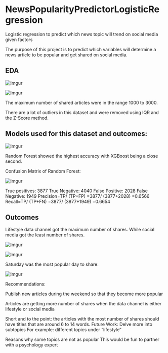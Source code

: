 # NewsPopularityPredictorLogisticRegression
Logistic regression to predict which news topic will trend on social media given factors

The purpose of this project is to predict which variables will determine a news article to be popular and get shared on social media. 
## EDA

![Imgur](https://imgur.com/meD0Aqn)

![Imgur](https://imgur.com/gYltnpM)

The maximum number of shared articles were in the range 1000 to 3000.

There are a lot of outliers in this dataset and were removed using IQR and the Z-Score method. 


## Models used for this dataset and outcomes:

![Imgur](https://imgur.com/ZvztTPC)

Random Forest showed the highest accuracy with XGBoost being a close second. 

Confusion Matrix of Random Forest:

![Imgur](https://imgur.com/Eefiy9u)

 
True positives: 3877 
True Negative: 4040
False Positive: 2028
False Negative: 1949 
Precision=TP/ (TP+FP) =3877/ (3877+2028) =0.6566 
Recall=TP/ (TP+FN) =3877/ (3877+1949) =0.6654

 
 
 
 
 
## Outcomes
Lifestyle data channel got the maximum number of shares. While social media got the least number of shares.

![Imgur](https://imgur.com/XjGPVcG)

![Imgur](https://imgur.com/99ajmFf)

Saturday was the most popular day to share:

![Imgur](https://imgur.com/ys1e90F)



 
Recommendations:
 
Publish new articles during the weekend so that they become more popular


Articles are getting more number of shares when the data channel is either lifestyle or social media


Short and to the point: the articles with the most number of shares should have titles that are around 6 to 14 words.
Future Work:
Delve more into subtopics
For example: different topics under “lifestyle”



Reasons why some topics are not as popular
This would be fun to partner with a psychology expert
 
